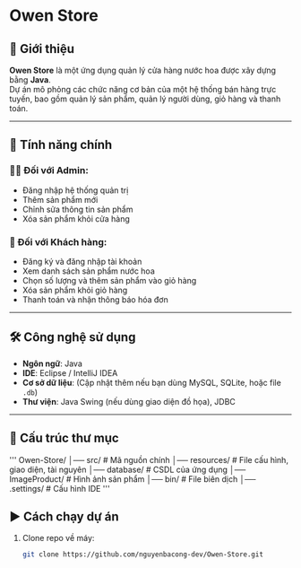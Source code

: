 # Owen Store

## 📌 Giới thiệu  
**Owen Store** là một ứng dụng quản lý cửa hàng nước hoa được xây dựng bằng **Java**.  
Dự án mô phỏng các chức năng cơ bản của một hệ thống bán hàng trực tuyến, bao gồm quản lý sản phẩm, quản lý người dùng, giỏ hàng và thanh toán.

---

## 🚀 Tính năng chính  

### 👩‍💼 Đối với Admin:
- Đăng nhập hệ thống quản trị  
- Thêm sản phẩm mới  
- Chỉnh sửa thông tin sản phẩm  
- Xóa sản phẩm khỏi cửa hàng  

### 🛒 Đối với Khách hàng:
- Đăng ký và đăng nhập tài khoản  
- Xem danh sách sản phẩm nước hoa  
- Chọn số lượng và thêm sản phẩm vào giỏ hàng  
- Xóa sản phẩm khỏi giỏ hàng  
- Thanh toán và nhận thông báo hóa đơn  

---

## 🛠️ Công nghệ sử dụng
- **Ngôn ngữ**: Java  
- **IDE**: Eclipse / IntelliJ IDEA  
- **Cơ sở dữ liệu**: (Cập nhật thêm nếu bạn dùng MySQL, SQLite, hoặc file `.db`)  
- **Thư viện**: Java Swing (nếu dùng giao diện đồ họa), JDBC  

---

## 📂 Cấu trúc thư mục
'''
Owen-Store/
│── src/ # Mã nguồn chính
│── resources/ # File cấu hình, giao diện, tài nguyên
│── database/ # CSDL của ứng dụng
│── ImageProduct/ # Hình ảnh sản phẩm
│── bin/ # File biên dịch
│── .settings/ # Cấu hình IDE
'''
## ▶️ Cách chạy dự án
1. Clone repo về máy:  
   ```bash
   git clone https://github.com/nguyenbacong-dev/Owen-Store.git
